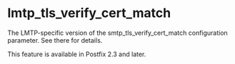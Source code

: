 # lmtp_tls_verify_cert_match 

 The LMTP-specific version of the smtp_tls_verify_cert_match
configuration parameter. See there for details. 

 This feature is available in Postfix 2.3 and later. 


